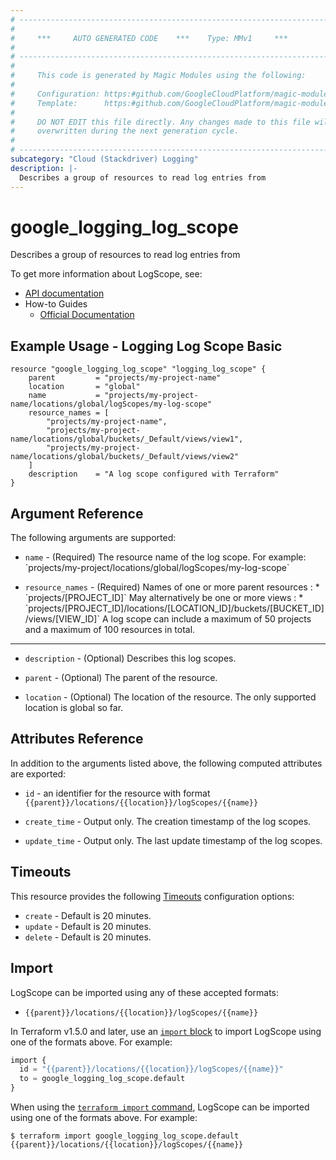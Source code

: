 ```yaml
---
# ----------------------------------------------------------------------------
#
#     ***     AUTO GENERATED CODE    ***    Type: MMv1     ***
#
# ----------------------------------------------------------------------------
#
#     This code is generated by Magic Modules using the following:
#
#     Configuration: https:#github.com/GoogleCloudPlatform/magic-modules/tree/main/mmv1/products/logging/LogScope.yaml
#     Template:      https:#github.com/GoogleCloudPlatform/magic-modules/tree/main/mmv1/templates/terraform/resource.html.markdown.tmpl
#
#     DO NOT EDIT this file directly. Any changes made to this file will be
#     overwritten during the next generation cycle.
#
# ----------------------------------------------------------------------------
subcategory: "Cloud (Stackdriver) Logging"
description: |-
  Describes a group of resources to read log entries from
---
```


# google_logging_log_scope

Describes a group of resources to read log entries from


To get more information about LogScope, see:

* [API documentation](https://cloud.google.com/logging/docs/reference/v2/rest/v2/projects.locations.logScopes)
* How-to Guides
    * [Official Documentation](https://cloud.google.com/logging/docs/apis)

## Example Usage - Logging Log Scope Basic


```hcl
resource "google_logging_log_scope" "logging_log_scope" {
    parent         = "projects/my-project-name"
    location       = "global"
    name           = "projects/my-project-name/locations/global/logScopes/my-log-scope"
    resource_names = [
        "projects/my-project-name",
        "projects/my-project-name/locations/global/buckets/_Default/views/view1",
        "projects/my-project-name/locations/global/buckets/_Default/views/view2"
    ]
    description    = "A log scope configured with Terraform"
}
```

## Argument Reference

The following arguments are supported:


* `name` -
  (Required)
  The resource name of the log scope. For example: \`projects/my-project/locations/global/logScopes/my-log-scope\`

* `resource_names` -
  (Required)
  Names of one or more parent resources : *  \`projects/[PROJECT_ID]\` May alternatively be one or more views : * \`projects/[PROJECT_ID]/locations/[LOCATION_ID]/buckets/[BUCKET_ID]/views/[VIEW_ID]\` A log scope can include a maximum of 50 projects and a maximum of 100 resources in total.


- - -


* `description` -
  (Optional)
  Describes this log scopes.

* `parent` -
  (Optional)
  The parent of the resource.

* `location` -
  (Optional)
  The location of the resource. The only supported location is global so far.


## Attributes Reference

In addition to the arguments listed above, the following computed attributes are exported:

* `id` - an identifier for the resource with format `{{parent}}/locations/{{location}}/logScopes/{{name}}`

* `create_time` -
  Output only. The creation timestamp of the log scopes.

* `update_time` -
  Output only. The last update timestamp of the log scopes.


## Timeouts

This resource provides the following
[Timeouts](https://developer.hashicorp.com/terraform/plugin/sdkv2/resources/retries-and-customizable-timeouts) configuration options:

- `create` - Default is 20 minutes.
- `update` - Default is 20 minutes.
- `delete` - Default is 20 minutes.

## Import


LogScope can be imported using any of these accepted formats:

* `{{parent}}/locations/{{location}}/logScopes/{{name}}`


In Terraform v1.5.0 and later, use an [`import` block](https://developer.hashicorp.com/terraform/language/import) to import LogScope using one of the formats above. For example:

```tf
import {
  id = "{{parent}}/locations/{{location}}/logScopes/{{name}}"
  to = google_logging_log_scope.default
}
```

When using the [`terraform import` command](https://developer.hashicorp.com/terraform/cli/commands/import), LogScope can be imported using one of the formats above. For example:

```
$ terraform import google_logging_log_scope.default {{parent}}/locations/{{location}}/logScopes/{{name}}
```
